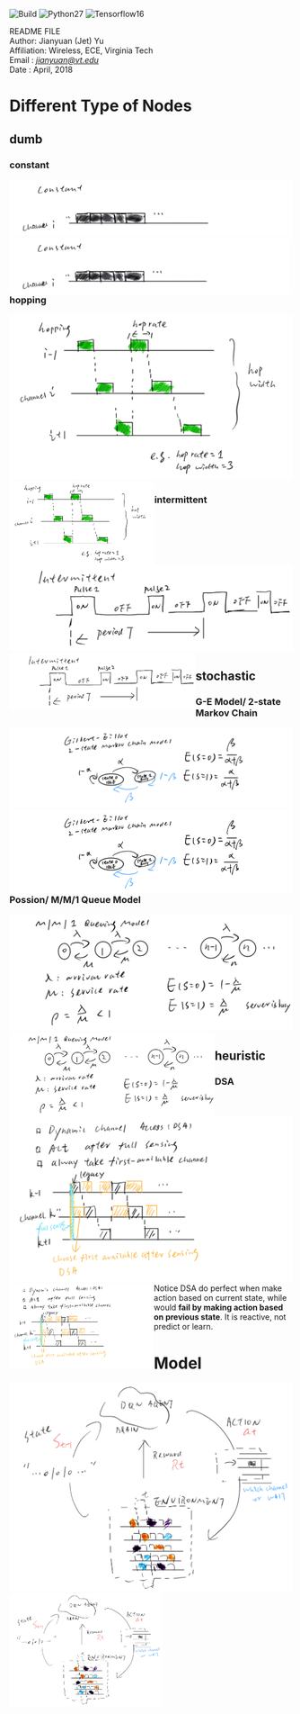 ![Build](https://travis-ci.org/pemami4911/POMDPy.svg?branch=master) ![Python27](https://img.shields.io/badge/python-2.7-blue.svg) ![Tensorflow16](https://img.shields.io/badge/tensorflow-1.6-blue.svg)

README FILE  
Author: Jianyuan (Jet) Yu  
Affiliation: Wireless, ECE, Virginia Tech  
Email : *jianyuan@vt.edu*  
Date  : April, 2018 



# Different Type of Nodes

## dumb
### constant
![](/README_fig/constant.png)
<img align="left" width="" height="100" src="/README_fig/constant.png"> 


### hopping
![](/README_fig/hop.png)
<img align="left" width="" height="150" src="/README_fig/hop.png"> 

### intermittent
![](/README_fig/im.png)
<img align="left" width="" height="100" src="/README_fig/im.png"> 

## stochastic

### G-E Model/ 2-state Markov Chain
![](/README_fig/ge.png)
<img align="left" width="" height="150" src="/README_fig/ge.png"> 

### Possion/ M/M/1 Queue Model
![](/README_fig/mm1.png)
<img align="left" width="" height="150" src="/README_fig/mm1.png"> 

## heuristic
### DSA 
![](/README_fig/dsa.png)  
<img align="left" width="" height="150" src="/README_fig/dsa.png"> 
Notice DSA do perfect when make action based on current state, while would __fail by making action based on previous state__. It is reactive, not predict or learn.


# Model
![](/README_fig/model.png)
<img align="left" width="" height="200" src="/README_fig/model.png"> 